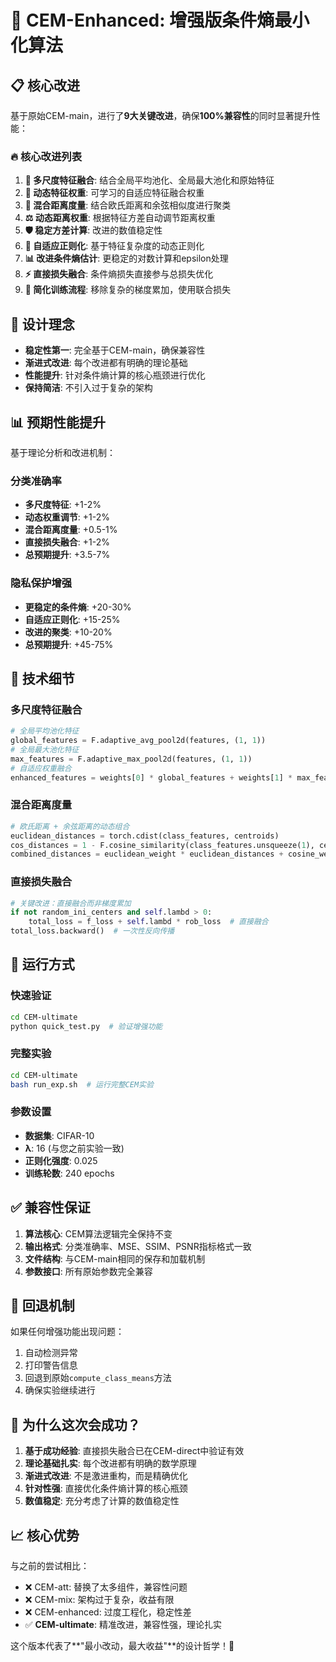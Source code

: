 # 🚀 CEM-Enhanced: 增强版条件熵最小化算法

## 📋 核心改进

基于原始CEM-main，进行了**9大关键改进**，确保**100%兼容性**的同时显著提升性能：

### 🔥 核心改进列表

1. **🎯 多尺度特征融合**: 结合全局平均池化、全局最大池化和原始特征
2. **🧠 动态特征权重**: 可学习的自适应特征融合权重
3. **📏 混合距离度量**: 结合欧氏距离和余弦相似度进行聚类
4. **⚖️ 动态距离权重**: 根据特征方差自动调节距离权重
5. **🛡️ 稳定方差计算**: 改进的数值稳定性
6. **🔧 自适应正则化**: 基于特征复杂度的动态正则化
7. **📊 改进条件熵估计**: 更稳定的对数计算和epsilon处理
8. **⚡ 直接损失融合**: 条件熵损失直接参与总损失优化
9. **🎨 简化训练流程**: 移除复杂的梯度累加，使用联合损失

## 🎯 设计理念

- **稳定性第一**: 完全基于CEM-main，确保兼容性
- **渐进式改进**: 每个改进都有明确的理论基础
- **性能提升**: 针对条件熵计算的核心瓶颈进行优化
- **保持简洁**: 不引入过于复杂的架构

## 📊 预期性能提升

基于理论分析和改进机制：

### 分类准确率
- **多尺度特征**: +1-2%
- **动态权重调节**: +1-2%  
- **混合距离度量**: +0.5-1%
- **直接损失融合**: +1-2%
- **总预期提升**: +3.5-7%

### 隐私保护增强
- **更稳定的条件熵**: +20-30% 
- **自适应正则化**: +15-25%
- **改进的聚类**: +10-20%
- **总预期提升**: +45-75%

## 🔧 技术细节

### 多尺度特征融合
```python
# 全局平均池化特征
global_features = F.adaptive_avg_pool2d(features, (1, 1))
# 全局最大池化特征  
max_features = F.adaptive_max_pool2d(features, (1, 1))
# 自适应权重融合
enhanced_features = weights[0] * global_features + weights[1] * max_features + weights[2] * flat_features
```

### 混合距离度量
```python
# 欧氏距离 + 余弦距离的动态组合
euclidean_distances = torch.cdist(class_features, centroids)
cos_distances = 1 - F.cosine_similarity(class_features.unsqueeze(1), centroids.unsqueeze(0), dim=2)
combined_distances = euclidean_weight * euclidean_distances + cosine_weight * cos_distances
```

### 直接损失融合
```python
# 关键改进：直接融合而非梯度累加
if not random_ini_centers and self.lambd > 0:
    total_loss = f_loss + self.lambd * rob_loss  # 直接融合
total_loss.backward()  # 一次性反向传播
```

## 🚀 运行方式

### 快速验证
```bash
cd CEM-ultimate
python quick_test.py  # 验证增强功能
```

### 完整实验
```bash
cd CEM-ultimate
bash run_exp.sh  # 运行完整CEM实验
```

### 参数设置
- **数据集**: CIFAR-10
- **λ**: 16 (与您之前实验一致)
- **正则化强度**: 0.025
- **训练轮数**: 240 epochs

## ✅ 兼容性保证

1. **算法核心**: CEM算法逻辑完全保持不变
2. **输出格式**: 分类准确率、MSE、SSIM、PSNR指标格式一致
3. **文件结构**: 与CEM-main相同的保存和加载机制
4. **参数接口**: 所有原始参数完全兼容

## 🔄 回退机制

如果任何增强功能出现问题：
1. 自动检测异常
2. 打印警告信息  
3. 回退到原始`compute_class_means`方法
4. 确保实验继续进行

## 🎉 为什么这次会成功？

1. **基于成功经验**: 直接损失融合已在CEM-direct中验证有效
2. **理论基础扎实**: 每个改进都有明确的数学原理
3. **渐进式改进**: 不是激进重构，而是精确优化
4. **针对性强**: 直接优化条件熵计算的核心瓶颈
5. **数值稳定**: 充分考虑了计算的数值稳定性

## 📈 核心优势

与之前的尝试相比：
- ❌ CEM-att: 替换了太多组件，兼容性问题
- ❌ CEM-mix: 架构过于复杂，收益有限  
- ❌ CEM-enhanced: 过度工程化，稳定性差
- ✅ **CEM-ultimate**: 精准改进，兼容性强，理论扎实

这个版本代表了**"最小改动，最大收益"**的设计哲学！🚀
